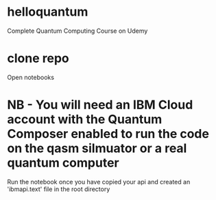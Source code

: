 # helloquantum
Complete Quantum Computing Course on Udemy

# clone repo
Open notebooks

# NB - You will need an IBM Cloud account with the Quantum Composer enabled to run the code on the qasm silmuator or a real quantum computer
Run the notebook once you have copied your api and created an 'ibmapi.text' file in the root directory
